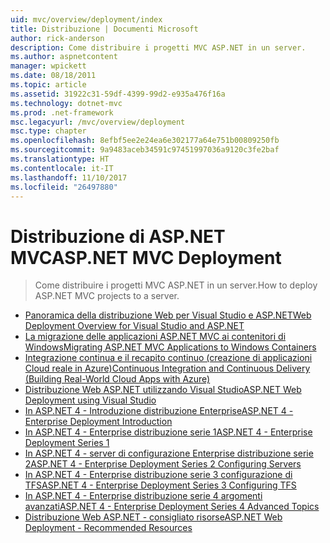 ```yaml
---
uid: mvc/overview/deployment/index
title: Distribuzione | Documenti Microsoft
author: rick-anderson
description: Come distribuire i progetti MVC ASP.NET in un server.
ms.author: aspnetcontent
manager: wpickett
ms.date: 08/18/2011
ms.topic: article
ms.assetid: 31922c31-59df-4399-99d2-e935a476f16a
ms.technology: dotnet-mvc
ms.prod: .net-framework
msc.legacyurl: /mvc/overview/deployment
msc.type: chapter
ms.openlocfilehash: 8efbf5ee2e24ea6e302177a64e751b00809250fb
ms.sourcegitcommit: 9a9483aceb34591c97451997036a9120c3fe2baf
ms.translationtype: HT
ms.contentlocale: it-IT
ms.lasthandoff: 11/10/2017
ms.locfileid: "26497880"
---
```

# <a name="aspnet-mvc-deployment"></a><span data-ttu-id="5f545-103">Distribuzione di ASP.NET MVC</span><span class="sxs-lookup"><span data-stu-id="5f545-103">ASP.NET MVC Deployment</span></span>

> <span data-ttu-id="5f545-104">Come distribuire i progetti MVC ASP.NET in un server.</span><span class="sxs-lookup"><span data-stu-id="5f545-104">How to deploy ASP.NET MVC projects to a server.</span></span>

- [<span data-ttu-id="5f545-105">Panoramica della distribuzione Web per Visual Studio e ASP.NET</span><span class="sxs-lookup"><span data-stu-id="5f545-105">Web Deployment Overview for Visual Studio and ASP.NET</span></span>](https://msdn.microsoft.com/library/dd394698)
- [<span data-ttu-id="5f545-106">La migrazione delle applicazioni ASP.NET MVC ai contenitori di Windows</span><span class="sxs-lookup"><span data-stu-id="5f545-106">Migrating ASP.NET MVC Applications to Windows Containers</span></span>](docker-aspnetmvc.md)
- [<span data-ttu-id="5f545-107">Integrazione continua e il recapito continuo (creazione di applicazioni Cloud reale in Azure)</span><span class="sxs-lookup"><span data-stu-id="5f545-107">Continuous Integration and Continuous Delivery (Building Real-World Cloud Apps with Azure)</span></span>](../../../aspnet/overview/developing-apps-with-windows-azure/building-real-world-cloud-apps-with-windows-azure/continuous-integration-and-continuous-delivery.md)
- [<span data-ttu-id="5f545-108">Distribuzione Web ASP.NET utilizzando Visual Studio</span><span class="sxs-lookup"><span data-stu-id="5f545-108">ASP.NET Web Deployment using Visual Studio</span></span>](../../../web-forms/overview/deployment/visual-studio-web-deployment/index.md)
- [<span data-ttu-id="5f545-109">In ASP.NET 4 - Introduzione distribuzione Enterprise</span><span class="sxs-lookup"><span data-stu-id="5f545-109">ASP.NET 4 - Enterprise Deployment Introduction</span></span>](../../../web-forms/overview/deployment/deploying-web-applications-in-enterprise-scenarios/index.md)
- [<span data-ttu-id="5f545-110">In ASP.NET 4 - Enterprise distribuzione serie 1</span><span class="sxs-lookup"><span data-stu-id="5f545-110">ASP.NET 4 - Enterprise Deployment Series 1</span></span>](../../../web-forms/overview/deployment/web-deployment-in-the-enterprise/index.md)
- [<span data-ttu-id="5f545-111">In ASP.NET 4 - server di configurazione Enterprise distribuzione serie 2</span><span class="sxs-lookup"><span data-stu-id="5f545-111">ASP.NET 4 - Enterprise Deployment Series 2 Configuring Servers</span></span>](../../../web-forms/overview/deployment/configuring-server-environments-for-web-deployment/index.md)
- [<span data-ttu-id="5f545-112">In ASP.NET 4 - Enterprise distribuzione serie 3 configurazione di TFS</span><span class="sxs-lookup"><span data-stu-id="5f545-112">ASP.NET 4 - Enterprise Deployment Series 3 Configuring TFS</span></span>](../../../web-forms/overview/deployment/configuring-team-foundation-server-for-web-deployment/index.md)
- [<span data-ttu-id="5f545-113">In ASP.NET 4 - Enterprise distribuzione serie 4 argomenti avanzati</span><span class="sxs-lookup"><span data-stu-id="5f545-113">ASP.NET 4 - Enterprise Deployment Series 4 Advanced Topics</span></span>](../../../web-forms/overview/deployment/advanced-enterprise-web-deployment/index.md)
- [<span data-ttu-id="5f545-114">Distribuzione Web ASP.NET - consigliato risorse</span><span class="sxs-lookup"><span data-stu-id="5f545-114">ASP.NET Web Deployment - Recommended Resources</span></span>](../../../whitepapers/aspnet-web-deployment-content-map.md)
